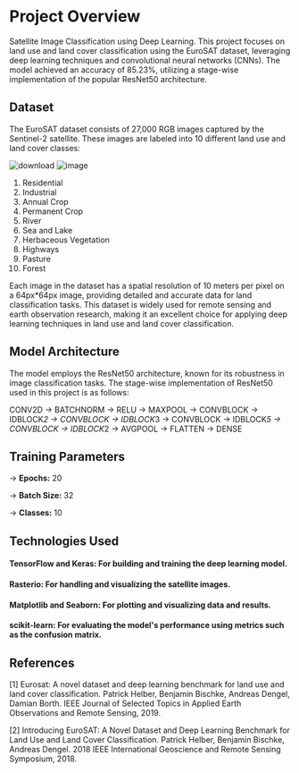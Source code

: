 # Project Overview
Satellite Image Classification using Deep Learning.
This project focuses on land use and land cover classification using the EuroSAT dataset, leveraging deep learning techniques and convolutional neural networks (CNNs). The model achieved an accuracy of 85.23%, utilizing a stage-wise implementation of the popular ResNet50 architecture.

## Dataset
The EuroSAT dataset consists of 27,000 RGB images captured by the Sentinel-2 satellite. These images are labeled into 10 different land use and land cover classes:

![download](https://github.com/user-attachments/assets/155747c3-bf4c-4845-9eb8-5e9551e2d8cf)
![image](https://github.com/user-attachments/assets/19e2c511-5463-4c85-84ec-57d434bbe637)


1. Residential
2. Industrial
3. Annual Crop
4. Permanent Crop
5. River
6. Sea and Lake
7. Herbaceous Vegetation
8. Highways
9. Pasture
10. Forest

    
Each image in the dataset has a spatial resolution of 10 meters per pixel on a 64px*64px image, providing detailed and accurate data for land classification tasks. This dataset is widely used for remote sensing and earth observation research, making it an excellent choice for applying deep learning techniques in land use and land cover classification.


## Model Architecture
The model employs the ResNet50 architecture, known for its robustness in image classification tasks. The stage-wise implementation of ResNet50 used in this project is as follows:


CONV2D -> BATCHNORM -> RELU -> MAXPOOL -> CONVBLOCK -> IDBLOCK*2 -> CONVBLOCK -> IDBLOCK*3 -> CONVBLOCK -> IDBLOCK*5 -> CONVBLOCK -> IDBLOCK*2 -> AVGPOOL -> FLATTEN -> DENSE

## Training Parameters

 -> **Epochs:** 20
 
 -> **Batch Size:** 32
 
 -> **Classes:** 10


## Technologies Used
#### TensorFlow and Keras: For building and training the deep learning model.
#### Rasterio: For handling and visualizing the satellite images.
#### Matplotlib and Seaborn: For plotting and visualizing data and results.
#### scikit-learn: For evaluating the model's performance using metrics such as the confusion matrix.


## References

[1] Eurosat: A novel dataset and deep learning benchmark for land use and land cover classification. Patrick Helber, Benjamin Bischke, Andreas Dengel, Damian Borth. IEEE Journal of Selected Topics in Applied Earth Observations and Remote Sensing, 2019.

[2] Introducing EuroSAT: A Novel Dataset and Deep Learning Benchmark for Land Use and Land Cover Classification. Patrick Helber, Benjamin Bischke, Andreas Dengel. 2018 IEEE International Geoscience and Remote Sensing Symposium, 2018.
